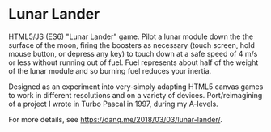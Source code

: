 # Lunar Lander

HTML5/JS (ES6) "Lunar Lander" game. Pilot a lunar module down the the surface of the moon, firing the boosters as necessary (touch screen, hold mouse button, or depress any key) to touch down at a safe speed of 4 m/s or less without running out of fuel. Fuel represents about half of the weight of the lunar module and so burning fuel reduces your inertia.

Designed as an experiment into very-simply adapting HTML5 canvas games to work in different resolutions and on a variety of devices. Port/reimagining of a project I wrote in Turbo Pascal in 1997, during my A-levels.

For more details, see https://danq.me/2018/03/03/lunar-lander/.
